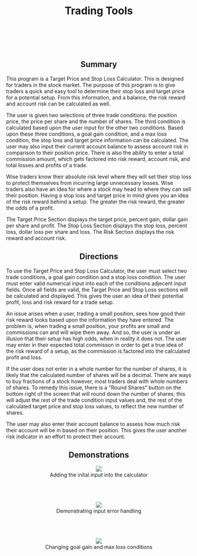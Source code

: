 <h1 align="center">Trading Tools</h1>
<p><br><br><br><br></p>
<h2 align="center">Summary</h2>

This program is a Target Price and Stop Loss Calculator. This is designed for traders in the stock market. The purpose of this program is to give traders a quick and easy tool to determine their stop loss and target price for a potential setup. From this information, and a balance, the risk reward and account risk can be calculated as well.

The user is given two selections of three trade conditions: the position price, the price per share and the number of shares. The third condition is calculated based upon the user input for the other two conditions. Based upon these three conditions, a goal gain condition, and a max loss condition, the stop loss and target price information can be calculated. The user may also input their current account balance to assess account risk in comparison to their position price. There is also the ability to enter a total commission amount, which gets factored into risk reward, account risk, and total losses and profits of a trade.

Wise traders know their absolute risk level where they will set their stop loss to protect themselves from incurring large unnecessary losses. Wise traders also have an idea for where a stock may head to where they can sell their position. Having a stop loss and target price in mind gives you an idea of the risk reward behind a setup. The greater the risk reward, the greater the odds of a profit.

The Target Price Section displays the target price, percent gain, dollar gain per share and profit. The Stop Loss Section displays the stop loss, percent loss, dollar loss per share and loss. The Risk Section displays the risk reward and account risk.

<h2 align="center">Directions</h2>

To use the Target Price and Stop Loss Calculator, the user must select two trade conditions, a goal gain condition and a stop loss condition. The user must enter valid numerical input into each of the conditions adjecent input fields. Once all fields are valid, the Target Price and Stop Loss sections will be calculated and displayed. This gives the user an idea of their potential profit, loss and risk reward for a trade setup.

An issue arises when a user, trading a small position, sees how good their risk reward looks based upon the information they have entered. The problem is, when trading a small position, your profits are small and commissions can and will wipe them away. And so, the user is under an illusion that their setup has high odds, when in reality it does not. The user may enter in their expected total commisson in order to get a true idea of the risk reward of a setup, as the commission is factored into the calculated profit and loss. 

If the user does not enter in a whole number for the number of shares, it is likely that the calculated number of shares will be a decimal. There are ways to buy fractions of a stock however, most traders deal with whole numbers of shares. To remedy this issue, there is a "Round Shares" button on the bottom right of the screen that will round down the number of shares; this will adjust the rest of the trade condition input values and, the rest of the calculated target price and stop loss values, to reflect the new number of shares. 

The user may also enter their account balance to assess how much risk their account will be in based on their position. This gives the user another risk indicator in an effort to protect their account. 

<h2 align="center">Demonstrations</h2>

<p align="center">
  <img src="https://user-images.githubusercontent.com/44120038/62907906-0f5d3e80-bd3b-11e9-9d06-1398a16c0bdd.gif">
  <br>
  Adding the inital input into the calculator
  <br><br><br><br>
</p>

<p align="center">
  <img src="https://user-images.githubusercontent.com/44120038/62908047-9e6a5680-bd3b-11e9-86aa-b17b566adbaa.gif">
  <br>
  Demonstrating input error handling
  <br><br><br><br>
</p>

<p align="center">
  <img src="https://user-images.githubusercontent.com/44120038/62908059-ab874580-bd3b-11e9-8619-cd37351908d2.gif">
  <br>
  Changing goal gain and max loss conditions
  <br><br><br><br>
</p>
